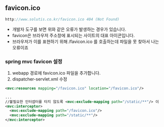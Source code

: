 ## favicon.ico

```java
http://www.solutis.co.kr/favicon.ico 404 (Not Found)
```
- 개발자 도구를 보면 위와 같은 오류가 발생하는 경우가 있습니다.
- favicon은 브라우저 주소창에 표시되는 사이트의 대표 아이콘입니다.
- 브라우저가 이를 표현하기 위해 /favicon.ico 를 호출하는데 파일을 못 찾아서 나는 오류이죠

### spring mvc favicon 설정
1. webapp 경로에 favicon.ico 파일을 추가합니다.
2. dispatcher-servlet.xml 수정
```xml
<mvc:resources mapping="/favicon.ico" location="/favicon.ico"/>

...
//불필요한 인터셉터를 타지 않도록 <mvc:exclude-mapping path="/static/**"/> 이 선언된 인터셉터마다 추가
<mvc:interceptor>
  <mvc:exclude-mapping path="/favicon.ico"/>
  <mvc:exclude-mapping path="/static/**"/>
</mvc:interceptor>
```
